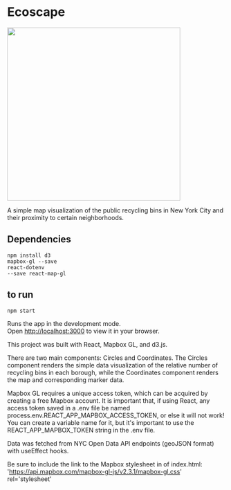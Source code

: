 # Ecoscape


<img src="https://user-images.githubusercontent.com/43537116/146384092-35a3b680-1f7c-4197-aa6e-3f9dc7df59ef.jpg" height="400"/>


A simple map visualization of the public recycling bins in New York City and their proximity to certain neighborhoods. 

## Dependencies

`npm install d3 ` <br />
`mapbox-gl --save` <br />
`react-dotenv` <br />
`--save react-map-gl` <br />

## to run
`npm start`

Runs the app in the development mode.\
Open [http://localhost:3000](http://localhost:3000) to view it in your browser.


This project was built with React, Mapbox GL, and d3.js.

There are two main components: Circles and Coordinates. The Circles component renders the simple data visualization of the relative number of recycling bins in each borough, while the Coordinates component renders the map and corresponding marker data. 

Mapbox GL requires a unique access token, which can be acquired by creating a free Mapbox account. 
It is important that, if using React, any access token saved in a .env file be named process.env.REACT_APP_MAPBOX_ACCESS_TOKEN, or else it will not work! You can create a variable name for it, but it's important to use the REACT_APP_MAPBOX_TOKEN string in the .env file.

Data was fetched from NYC Open Data API endpoints (geoJSON format) with useEffect hooks. 

Be sure to include the link to the Mapbox stylesheet in <head> of index.html: 
'https://api.mapbox.com/mapbox-gl-js/v2.3.1/mapbox-gl.css' rel='stylesheet'
  
  
